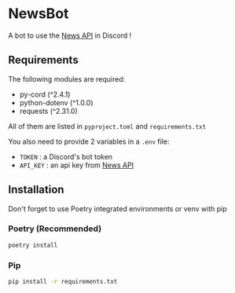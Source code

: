 # NewsBot

A bot to use the [News API]("https://newsapi.org/") in Discord !

## Requirements

The following modules are required:

- py-cord (^2.4.1)
- python-dotenv (^1.0.0)
- requests (^2.31.0)

All of them are listed in `pyproject.toml` and `requirements.txt`

You also need to provide 2 variables in a `.env` file:

- `TOKEN` : a Discord's bot token
- `API_KEY` : an api key from [News API]("https://newsapi.org/")

## Installation

Don't forget to use Poetry integrated environments or venv with pip

### Poetry (Recommended)

```sh
poetry install
```

### Pip

```sh
pip install -r requirements.txt
```
